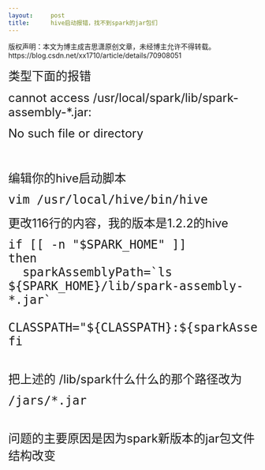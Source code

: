 ```yaml
---
layout:     post
title:      hive启动报错，找不到spark的jar包们
---
```

<div id="article_content" class="article_content clearfix csdn-tracking-statistics" data-pid="blog" data-mod="popu_307" data-dsm="post">
								<div class="article-copyright">
					版权声明：本文为博主成吉思潇原创文章，未经博主允许不得转载。					https://blog.csdn.net/xx1710/article/details/70908051				</div>
								            <link rel="stylesheet" href="https://csdnimg.cn/release/phoenix/template/css/ck_htmledit_views-f76675cdea.css">
						<div class="htmledit_views" id="content_views">
                
<p><span style="font-size:24px;">类型下面的报错</span></p>
<p><span style="font-size:24px;">cannot access /usr/local/spark/lib/spark-assembly-*.jar: </span></p>
<p><span style="font-size:24px;">No such file or directory</span></p>
<p><span style="font-size:24px;"><br></span></p>
<p><span style="font-size:24px;">编辑你的hive启动脚本</span></p>
<p></p><pre><code class="language-plain"><span style="font-size:24px;">vim /usr/local/hive/bin/hive</span></code></pre><span style="font-size:24px;">更改116行的内容，我的版本是1.2.2的hive</span>
<p></p><pre><code class="language-plain"><span style="font-size:24px;">if [[ -n "$SPARK_HOME" ]]
then
  sparkAssemblyPath=`ls ${SPARK_HOME}/lib/spark-assembly-*.jar`
  CLASSPATH="${CLASSPATH}:${sparkAssemblyPath}"
fi
</span></code></pre><span style="font-size:24px;"><br>
把上述的 /lib/spark什么什么的那个路径改为</span>
<p></p><pre><code class="language-plain"><span style="font-size:24px;">/jars/*.jar</span></code></pre><span style="font-size:24px;"><br>
问题的主要原因是因为spark新版本的jar包文件结构改变</span>
            </div>
                </div>